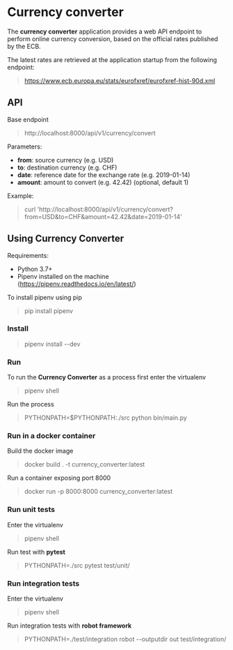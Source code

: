 # Currency converter
The **currency converter** application provides a web API endpoint to perform online currency conversion, based on the official rates published by the ECB.

The latest rates are retrieved at the application startup from the following endpoint:

> https://www.ecb.europa.eu/stats/eurofxref/eurofxref-hist-90d.xml

## API

Base endpoint
> http://localhost:8000/api/v1/currency/convert

Parameters:
- **from**: source currency (e.g. USD)
- **to**: destination currency (e.g. CHF)
- **date**: reference date for the exchange rate (e.g. 2019-01-14)
- **amount**: amount to convert (e.g. 42.42) (optional, default 1)

Example:
> curl 'http://localhost:8000/api/v1/currency/convert?from=USD&to=CHF&amount=42.42&date=2019-01-14'


## Using Currency Converter

Requirements:
- Python 3.7+
- Pipenv installed on the machine (https://pipenv.readthedocs.io/en/latest/)

To install pipenv using pip

> pip install pipenv

### Install

> pipenv install --dev

### Run
To run the **Currency Converter** as a process first enter the virtualenv
> pipenv shell

Run the process
> PYTHONPATH=$PYTHONPATH:./src python bin/main.py



### Run in a docker container

Build the docker image
> docker build . -t currency_converter:latest

Run a container exposing port 8000
> docker run -p 8000:8000 currency_converter:latest

### Run unit tests
Enter the virtualenv
> pipenv shell

Run test with **pytest**
> PYTHONPATH=./src pytest test/unit/



### Run integration tests

Enter the virtualenv
> pipenv shell

Run integration tests with **robot framework**
> PYTHONPATH=./test/integration robot --outputdir out test/integration/





